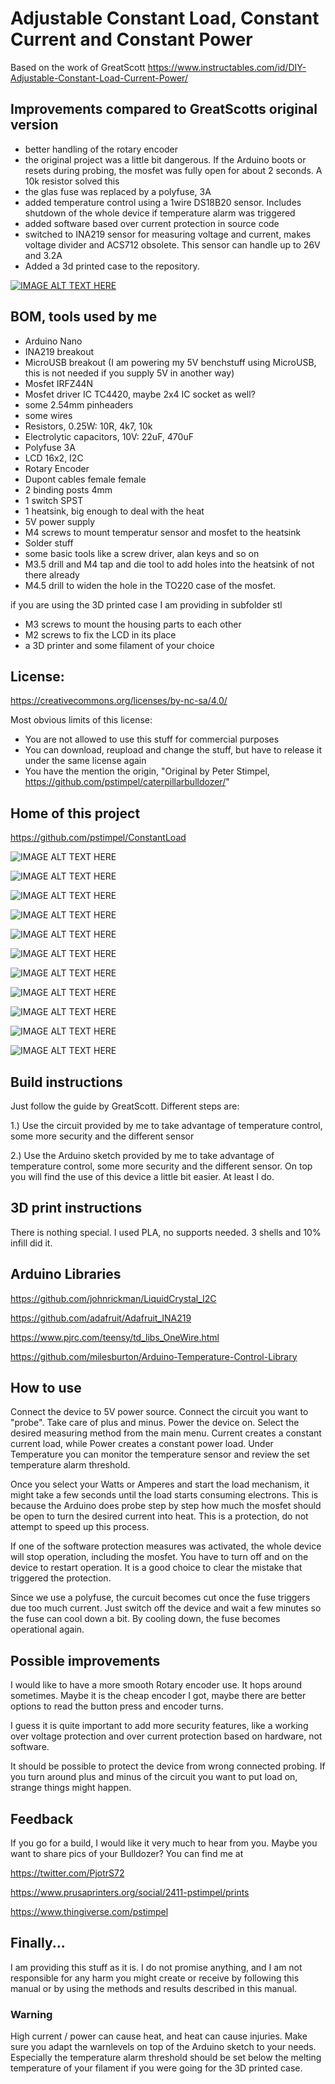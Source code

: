 # Adjustable Constant Load, Constant Current and Constant Power

Based on the work of GreatScott https://www.instructables.com/id/DIY-Adjustable-Constant-Load-Current-Power/

## Improvements compared to GreatScotts original version

* better handling of the rotary encoder
* the original project was a little bit dangerous. If the Arduino boots or resets during probing, the mosfet was fully open for about 2 seconds. A 10k resistor solved this
* the glas fuse was replaced by a polyfuse, 3A
* added temperature control using a 1wire DS18B20 sensor. Includes shutdown of the whole device if temperature alarm was triggered
* added software based over current protection in source code
* switched to INA219 sensor for measuring voltage and current, makes voltage divider and ACS712 obsolete. This sensor can handle up to 26V and 3.2A
* Added a 3d printed case to the repository. 


[![IMAGE ALT TEXT HERE](https://img.youtube.com/vi/1KW89nFb7pY/0.jpg)](https://www.youtube.com/watch?v=1KW89nFb7pY )


## BOM, tools used by me

* Arduino Nano
* INA219 breakout
* MicroUSB breakout (I am powering my 5V benchstuff using MicroUSB, this is not needed if you supply 5V in another way)
* Mosfet IRFZ44N
* Mosfet driver IC TC4420, maybe 2x4 IC socket as well?
* some 2.54mm pinheaders
* some wires
* Resistors, 0.25W: 10R, 4k7, 10k
* Electrolytic capacitors, 10V: 22uF, 470uF
* Polyfuse 3A
* LCD 16x2, I2C
* Rotary Encoder
* Dupont cables female female
* 2 binding posts 4mm
* 1 switch SPST
* 1 heatsink, big enough to deal with the heat
* 5V power supply
* M4 screws to mount temperatur sensor and mosfet to the heatsink
* Solder stuff
* some basic tools like a screw driver, alan keys and so on
* M3.5 drill and M4 tap and die tool to add holes into the heatsink of not there already
* M4.5 drill to widen the hole in the TO220 case of the mosfet.

if you are using the 3D printed case I am providing in subfolder stl

* M3 screws to mount the housing parts to each other
* M2 screws to fix the LCD in its place
* a 3D printer and some filament of your choice
 
## License: 

https://creativecommons.org/licenses/by-nc-sa/4.0/

Most obvious limits of this license:
* You are not allowed to use this stuff for commercial purposes
* You can download, reupload and change the stuff, but have to release it under the same license again
* You have the mention the origin, "Original by Peter Stimpel, https://github.com/pstimpel/caterpillarbulldozer/"

## Home of this project

https://github.com/pstimpel/ConstantLoad



![IMAGE ALT TEXT HERE](https://github.com/pstimpel/ConstantLoad/raw/master/media/0.jpg)
 
![IMAGE ALT TEXT HERE](https://github.com/pstimpel/ConstantLoad/raw/master/media/1.jpg)

![IMAGE ALT TEXT HERE](https://github.com/pstimpel/ConstantLoad/raw/master/media/2.jpg)

![IMAGE ALT TEXT HERE](https://github.com/pstimpel/ConstantLoad/raw/master/media/3.jpg)

![IMAGE ALT TEXT HERE](https://github.com/pstimpel/ConstantLoad/raw/master/media/4.jpg)

![IMAGE ALT TEXT HERE](https://github.com/pstimpel/ConstantLoad/raw/master/media/5.jpg)

![IMAGE ALT TEXT HERE](https://github.com/pstimpel/ConstantLoad/raw/master/media/6.jpg)

![IMAGE ALT TEXT HERE](https://github.com/pstimpel/ConstantLoad/raw/master/media/7.jpg)

![IMAGE ALT TEXT HERE](https://github.com/pstimpel/ConstantLoad/raw/master/media/8.jpg)

![IMAGE ALT TEXT HERE](https://github.com/pstimpel/ConstantLoad/raw/master/media/9.jpg)

![IMAGE ALT TEXT HERE](https://github.com/pstimpel/ConstantLoad/raw/master/media/a.jpg)

## Build instructions

Just follow the guide by GreatScott. Different steps are:

1.) Use the circuit provided by me to take advantage of temperature control, some more security and the different sensor

2.) Use the Arduino sketch provided by me to take advantage of temperature control, some more security and the different sensor. On top you will find the use of this device a little bit easier. At least I do.

## 3D print instructions

There is nothing special. I used PLA, no supports needed. 3 shells and 10% infill did it. 

## Arduino Libraries

https://github.com/johnrickman/LiquidCrystal_I2C

https://github.com/adafruit/Adafruit_INA219

https://www.pjrc.com/teensy/td_libs_OneWire.html

https://github.com/milesburton/Arduino-Temperature-Control-Library

## How to use

Connect the device to 5V power source. Connect the circuit you want to "probe". Take care of plus and minus. Power the device on. Select the desired measuring method from the main menu. Current creates a constant current load, while Power creates a constant power load. Under Temperature you can monitor the temperature sensor and review the set temperature alarm threshold.

Once you select your Watts or Amperes and start the load mechanism, it might take a few seconds until the load starts consuming electrons. This is because the Arduino does probe step by step how much the mosfet should be open to turn the desired current into heat. This is a protection, do not attempt to speed up this process.

If one of the software protection measures was activated, the whole device will stop operation, including the mosfet. You have to turn off and on the device to restart operation. It is a good choice to clear the mistake that triggered the protection.

Since we use a polyfuse, the curcuit becomes cut once the fuse triggers due too much current. Just switch off the device and wait a few minutes so the fuse can cool down a bit. By cooling down, the fuse becomes operational again.


## Possible improvements

I would like to have a more smooth Rotary encoder use. It hops around sometimes. Maybe it is the cheap encoder I got, maybe there are better options to read the button press and encoder turns. 

I guess it is quite important to add more security features, like a working over voltage protection and over current protection based on hardware, not software.

It should be possible to protect the device from wrong connected probing. If you turn around plus and minus of the circuit you want to put load on, strange things might happen. 


## Feedback

If you go for a build, I would like it very much to hear from you. Maybe you want to share pics of your Bulldozer? You can find me at

https://twitter.com/PjotrS72

https://www.prusaprinters.org/social/2411-pstimpel/prints

https://www.thingiverse.com/pstimpel

## Finally...

I am providing this stuff as it is. I do not promise anything, and I am not responsible for any harm you might create or receive by following this manual or by using the methods and results described in this manual.

### Warning

High current / power can cause heat, and heat can cause injuries. Make sure you adapt the warnlevels on top of the Arduino sketch to your needs. Especially the temperature alarm threshold should be set below the melting temperature of your filament if you were going for the 3D printed case.